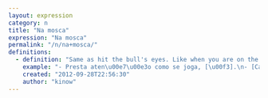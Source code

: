 ```yaml
---
layout: expression
category: n
title: "Na mosca"
expression: "Na mosca"
permalink: "/n/na+mosca/"
definitions:
  - definition: "Same as hit the bull's eyes. Like when you are on the 21st floor, and throws an egg on that annoying neighbor while he is walking his dog. You scream \"Na mosca!\"."
    example: "- Presta aten\u00e7\u00e3o como se joga, [\u00f3].\n- [Caralho] [mano], voc\u00ea acertou na mosca!"
    created: "2012-09-28T22:56:30"
    author: "kinow"
---
```

